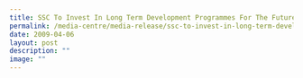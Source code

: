 ```yaml
---
title: SSC To Invest In Long Term Development Programmes For The Future
permalink: /media-centre/media-release/ssc-to-invest-in-long-term-development-programmes-for-the-future/
date: 2009-04-06
layout: post
description: ""
image: ""
---
```

